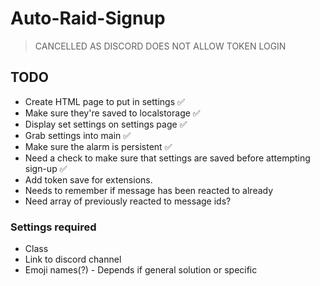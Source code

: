 # Auto-Raid-Signup

> CANCELLED AS DISCORD DOES NOT ALLOW TOKEN LOGIN 


## TODO

- Create HTML page to put in settings ✅
- Make sure they're saved to localstorage ✅
- Display set settings on settings page ✅
- Grab settings into main ✅
- Make sure the alarm is persistent ✅
- Need a check to make sure that settings are saved before attempting sign-up ✅
- Add token save for extensions.
- Needs to remember if message has been reacted to already
- Need array of previously reacted to message ids?

### Settings required

- Class
- Link to discord channel
- Emoji names(?) - Depends if general solution or specific
